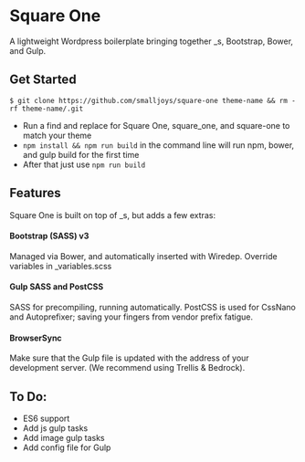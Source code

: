 # Square One

A lightweight Wordpress boilerplate bringing together _s, Bootstrap, Bower, and Gulp.

## Get Started

`$ git clone https://github.com/smalljoys/square-one theme-name && rm -rf theme-name/.git`

- Run a find and replace for Square One, square_one, and square-one to match your theme
- `npm install && npm run build` in the command line will run npm, bower, and gulp build for the first time
- After that just use `npm run build`

## Features

Square One is built on top of _s, but adds a few extras:

#### Bootstrap (SASS) v3
Managed via Bower, and automatically inserted with Wiredep. Override variables in _variables.scss

#### Gulp SASS and PostCSS
SASS for precompiling, running automatically. PostCSS is used for CssNano and Autoprefixer; saving your fingers from vendor prefix fatigue.

#### BrowserSync
Make sure that the Gulp file is updated with the address of your development server. (We recommend using Trellis & Bedrock).

## To Do:
- ES6 support
- Add js gulp tasks
- Add image gulp tasks
- Add config file for Gulp

